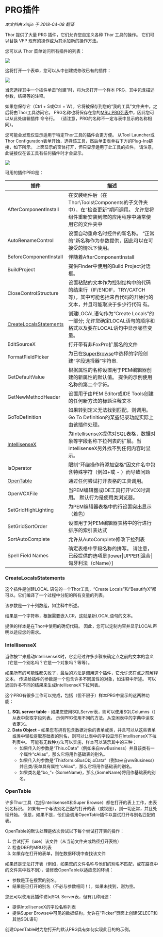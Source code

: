 ﻿PRG插件
===
_本文档由 xinjie 于 2018-04-08 翻译_

Thor 提供了大量 PRG 插件，它们允许您自定义各种 Thor 工具的操作。 它们可以替换 VFP 现有的操作或为其添加新的操作方法。

您可以从 Thor 菜单访问所有插件的列表：

![](Images/Thor_add_plugins1.png)

这将打开一个表单，您可以从中创建或修改已有的插件：

![](Images/Thor_add_plugins2.png)

当您选择其中一个插件单击“创建”时，将为您打开一个样本 PRG，其中包含描述参数，结果等的注释。

如果您保存它（Ctrl + S或Ctrl + W），它将被保存到您的“我的工具”文件夹中，之后将由Thor工具访问它。 PRG名称也将保存在您的[MRU PRG列表](https://groups.google.com/forum/?fromgroups#!topic/FoxProThor/_hyu9XVSQ3A)中，因此您可以从此处编辑插件 命令行。 （请注意，PRG的名称不一定与表中显示的名称相同）。

您可能会发现仅显示适用于特定Thor工具的插件会更方便。 从Tool Launcher或Thor Configuration表单开始，选择该工具，然后单击表单右下方的Plug-Ins链接，如下所示。 上面显示的窗体打开，但只显示适用于此工具的插件。 请注意，此链接仅在该工具有任何插件时才会显示。

![](Images/Thor_add_plugins3.png)

可用的插件PRG是：

**插件** |**描述**
---|---
AfterComponentInstall|在安装组件后（在Thor\Tools\Components的子文件夹中），在“检查更新”期间调用。 允许您将组件重新安装到您的应用程序中通常使用它的文件夹中
AutoRenameControl|设置自动重命名时控件的新名称。 “正常的”新名称作为参数提供，因此可以在可接受的情况下使用。
BeforeComponentInstall|伴随着AfterComponentInstall
BuildProject|提供Finder中使用的Build Project对话框。
CloseControlStructure|设置粘贴的文本作为控制结构中的代码的结束行（IF/ENDIF，TRY/CATCH等），其中可能包括来自代码的开始行的文本，并且可能取决于多少行代码 有。
[CreateLocalsStatements](#CreateLocalsStatements)|创建LOCAL语句作为“Create Locals”的一部分; 允许您确定LOCAL语句的顺序和格式以及要在LOCAL语句中显示哪些变量。
EditSourceX|打开带有非FoxPro扩展名的文件
FormatFieldPicker|为已在[SuperBrowse](Thor_superbrowse.md)中选择的字段创建“字段选择器”字符串.
GetDefaultValue|根据属性的名称设置用于PEM编辑器创建的新属性的默认值。 提供的示例使用名称的第二个字符。
GetNewMethodHeader|设置用于由PEM Editor或IDE Tools创建的任何新方法的标题注释文本
GoToDefinition|如果转到定义无法找到匹配，则调用。 Go To Definition的某些记录功能实际上由该插件处理。
[IntellisenseX](#IntellisenseX)|为IntellisenseX提供对SQL表格，数据对象等字段名称下拉列表的扩展。当IntellisenseX另外找不到任何内容时显示。
IsOperator|限制“环绕操作符添加空格”因文件名中包含特殊字符（例如+或 - ）而导致问题
[OpenTable](#OpenTable)|通过任何尝试打开表格的工具调用。
OpenVCXFile|当PEM编辑器或IDE工具打开VCX时调用。 默认行为是使用类浏览器。
SetGridHighLighting|为PEM编辑器表格中的行设置突出显示（着色）
SetGridSortOrder|设置用于对PEM编辑器表格中的行进行排序的索引表达式
SortAutoComplete|允许从AutoComplete修改下拉列表
Spell Field Names|确定表格中字段名称的拼写。 请注意，已经提供的选项是[lower\|UPPER\|混合\|匈牙利法（cName）]

### <a name="CreateLocalsStatements">**CreateLocalsStatements**</a>

这个插件是创建LOCAL 语句的一个Thor工具，“Create Locals”和“BeautifyX”都可以。它们编译了一个过程中分配的所有变量的列表。
 
该参数是一个十列数组，如注释中所述。
 
结果是一个字符串，根据需要嵌入CR，这就是新LOCAL语句的文本。
 
提供的样本是在Thor中使用的确切代码。 因此，您可以定制内容并显示LOCAL声明以适应您的需求。

### <a name="IntellisenseX">**IntellisenseX**</a>

当你按“.”来启动IntellisenseX时，它会经过许多步骤来确定点之前的文本的含义（它是一个别名吗？它是一个对象吗？等等）。
 
如果所有的可能性都失败了，最后的方法是调用这个插件，它允许您在点之前解释文本。 传递给插件的参数是一个包含许多不同属性的对象，如注释中所述。 可以返回许多不同的结果来生成IntellisenseX下拉列表。
 
这个PRG有很多工作可以完成，包括（但不限于）样本PRG中显示的这两种功能：
 
1.  **SQL server table** - 如果您使用SQLServer表，则可以使用SQLColumns（）从表中获取字段列表。 示例PRG使用不同的方法，从空闲表中的字典中读取表定义。
2.  **Data Object** – 如果您有拥有包含数据对象的表单或类，并且可以从这些表单或类中轻松提取基础表的别名，则可以让表中的字段显示在IntellisenseX下拉列表中。 可能有无数种方法可以实施，样本可以演示其中的三种：
    *   如果传入的参数是“This.oData”（例如来自wwBusiness）并且该类有一个属性“cAlias”，那么它将用作基础表的别名。
    *   如果传入的参数是“Thisform.oBusObj.oData”（例如来自wwBusiness）并且类/表单具有属性“cAlias”，那么它将用作基础表的别名。
    *   如果类名是“bo_”+ {SomeName}，那么{SomeName}将用作基础表的别名。

### <a name="OpenTable">**OpenTable**</a>

许多Thor工具（包括IntellisenseX和Super Browse）都在打开的表上工作，由表别名标识。 如果有一个与该别名匹配的打开的表（或视图），则一切正常，并且处理开始。 但是，如果不是，他们会调用OpenTable插件以尝试打开与别名匹配的表。

OpenTable的默认处理是依次尝试以下每个尝试打开表的操作：

1.  尝试打开（use）该文件（从当前文件夹或路径打开表格）
2.  检查DBF的MRU列表
3.  如果存在打开的表单，则在数据环境中查找该文件

如果还是无法打开表（例如，如果您的文件名称与他们的别名不匹配，或在路径中的文件夹中找不到），请修改OpenTable以适应您的环境：
 
*   参数是正在搜索的别名。
*   结果是已打开的别名（不必与参数相同！），如果未找到，则为空。

您还可以使用此插件访问SQL Server表，但有几种用途：
*   提供IntellisenseX的字段名称列表
*   提供Super Browse中可见的数据结构，允许在“Picker”页面上创建SELECT和其他SQL语句

创建OpenTable时为您打开的默认PRG具有如何实现此目的的示例。
